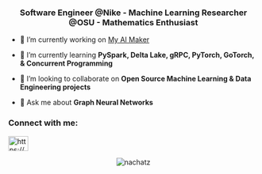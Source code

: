 <h3 align="center">Software Engineer @Nike - Machine Learning Researcher @OSU - Mathematics Enthusiast</h3>

- 🔭 I’m currently working on [My AI Maker](https://github.com/nachatz/my-ai-maker)

- 🌱 I’m currently learning **PySpark, Delta Lake, gRPC, PyTorch, GoTorch, & Concurrent Programming**

- 👯 I’m looking to collaborate on **Open Source Machine Learning & Data Engineering projects**

- 💬 Ask me about **Graph Neural Networks**

<h3 align="left">Connect with me:</h3>
<p align="left">
<a href="https://linkedin.com/in/nikolas-achatz-074973187/" target="blank"><img align="center" src="https://raw.githubusercontent.com/rahuldkjain/github-profile-readme-generator/master/src/images/icons/Social/linked-in-alt.svg" alt="https://www.linkedin.com/in/nikolas-achatz-074973187/" height="30" width="40" /></a>
</p>

<p align="center"><img align="center" src="https://github-readme-streak-stats.herokuapp.com/?user=nachatz&" alt="nachatz" /></p>
